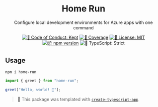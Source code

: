 <h1 align="center">Home Run</h1>

<p align="center">Configure local development environments for Azure apps with one command</p>

<p align="center">
	<a href="https://github.com/investec/home-run/blob/main/.github/CODE_OF_CONDUCT.md" target="_blank"><img alt="🤝 Code of Conduct: Kept" src="https://img.shields.io/badge/%F0%9F%A4%9D_code_of_conduct-kept-21bb42" /></a>
	<a href="https://codecov.io/gh/investec/home-run" target="_blank"><img alt="🧪 Coverage" src="https://img.shields.io/codecov/c/github/investec/home-run?label=%F0%9F%A7%AA%20coverage" /></a>
	<a href="https://github.com/investec/home-run/blob/main/LICENSE.md" target="_blank"><img alt="📝 License: MIT" src="https://img.shields.io/badge/%F0%9F%93%9D_license-MIT-21bb42.svg"></a>
	<a href="http://npmjs.com/package/home-run"><img alt="📦 npm version" src="https://img.shields.io/npm/v/home-run?color=21bb42&label=%F0%9F%93%A6%20npm" /></a>
	<img alt="💪 TypeScript: Strict" src="https://img.shields.io/badge/%F0%9F%92%AA_typescript-strict-21bb42.svg" />
</p>

## Usage

```shell
npm i home-run
```

```ts
import { greet } from "home-run";

greet("Hello, world! 💖");
```

<!-- You can remove this notice if you don't want it 🙂 no worries! -->

> 💙 This package was templated with [`create-typescript-app`](https://github.com/JoshuaKGoldberg/create-typescript-app).
